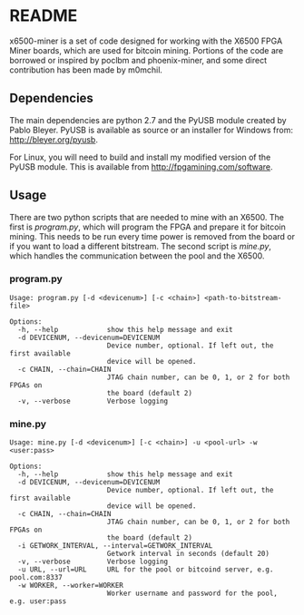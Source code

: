 # README
x6500-miner is a set of code designed for working with the X6500 FPGA Miner boards, which are used for bitcoin mining. Portions of the code are borrowed or inspired by poclbm and phoenix-miner, and some direct contribution has been made by m0mchil.

## Dependencies
The main dependencies are python 2.7 and the PyUSB module created by Pablo Bleyer. PyUSB is available as source or an installer for Windows from: http://bleyer.org/pyusb.

For Linux, you will need to build and install my modified version of the PyUSB module. This is available from http://fpgamining.com/software.

## Usage
There are two python scripts that are needed to mine with an X6500. The first is _program.py_, which will program the FPGA and prepare it for bitcoin mining. This needs to be run every time power is removed from the board or if you want to load a different bitstream. The second script is _mine.py_, which handles the communication between the pool and the X6500.

### program.py
```
Usage: program.py [-d <devicenum>] [-c <chain>] <path-to-bitstream-file>

Options:
  -h, --help            show this help message and exit
  -d DEVICENUM, --devicenum=DEVICENUM
                        Device number, optional. If left out, the first available 
						device will be opened.
  -c CHAIN, --chain=CHAIN
                        JTAG chain number, can be 0, 1, or 2 for both FPGAs on
                        the board (default 2)
  -v, --verbose         Verbose logging
```

### mine.py
```
Usage: mine.py [-d <devicenum>] [-c <chain>] -u <pool-url> -w <user:pass>

Options:
  -h, --help            show this help message and exit
  -d DEVICENUM, --devicenum=DEVICENUM
                        Device number, optional. If left out, the first available 
						device will be opened.
  -c CHAIN, --chain=CHAIN
                        JTAG chain number, can be 0, 1, or 2 for both FPGAs on
                        the board (default 2)
  -i GETWORK_INTERVAL, --interval=GETWORK_INTERVAL
                        Getwork interval in seconds (default 20)
  -v, --verbose         Verbose logging
  -u URL, --url=URL     URL for the pool or bitcoind server, e.g. pool.com:8337
  -w WORKER, --worker=WORKER
                        Worker username and password for the pool, e.g. user:pass
```

